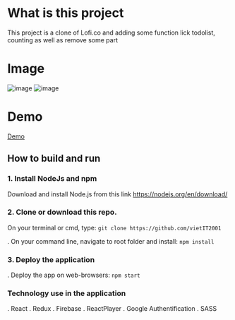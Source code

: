 # What is this project

This project is a clone of Lofi.co and adding some function lick todolist, counting as well as remove some part

# Image
 
![image](https://user-images.githubusercontent.com/47014132/149120770-381c8ea9-9d57-40b7-bd10-3d39d4dce42a.png)
![image](https://user-images.githubusercontent.com/47014132/149120793-0c75511e-88f4-4e69-b836-dabd1eeac884.png)


# Demo

[Demo](https://lofivitbautroi.netlify.app/)

## How to build and run

### 1. Install NodeJs and npm

Download and install Node.js from this link https://nodejs.org/en/download/

### 2. Clone or download this repo.

On your terminal or cmd, type: `git clone https://github.com/vietIT2001`

. On your command line, navigate to root folder and install: `npm install`

### 3. Deploy the application

. Deploy the app on web-browsers: `npm start`

### Technology use in the application

. React
. Redux
. Firebase
. ReactPlayer
. Google Authentification
. SASS
